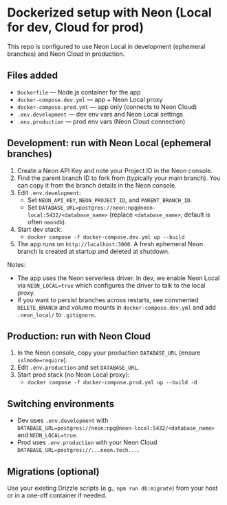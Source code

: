 # Dockerized setup with Neon (Local for dev, Cloud for prod)

This repo is configured to use Neon Local in development (ephemeral branches) and Neon Cloud in production.

## Files added
- `Dockerfile` — Node.js container for the app
- `docker-compose.dev.yml` — app + Neon Local proxy
- `docker-compose.prod.yml` — app only (connects to Neon Cloud)
- `.env.development` — dev env vars and Neon Local settings
- `.env.production` — prod env vars (Neon Cloud connection)

## Development: run with Neon Local (ephemeral branches)
1. Create a Neon API Key and note your Project ID in the Neon console.
2. Find the parent branch ID to fork from (typically your main branch). You can copy it from the branch details in the Neon console.
3. Edit `.env.development`:
   - Set `NEON_API_KEY`, `NEON_PROJECT_ID`, and `PARENT_BRANCH_ID`.
   - Set `DATABASE_URL=postgres://neon:npg@neon-local:5432/<database_name>` (replace `<database_name>`; default is often `neondb`).
4. Start dev stack:
   - `docker compose -f docker-compose.dev.yml up --build`
5. The app runs on `http://localhost:3000`. A fresh ephemeral Neon branch is created at startup and deleted at shutdown.

Notes:
- The app uses the Neon serverless driver. In dev, we enable Neon Local via `NEON_LOCAL=true` which configures the driver to talk to the local proxy.
- If you want to persist branches across restarts, see commented `DELETE_BRANCH` and volume mounts in `docker-compose.dev.yml` and add `.neon_local/` to `.gitignore`.

## Production: run with Neon Cloud
1. In the Neon console, copy your production `DATABASE_URL` (ensure `sslmode=require`).
2. Edit `.env.production` and set `DATABASE_URL`.
3. Start prod stack (no Neon Local proxy):
   - `docker compose -f docker-compose.prod.yml up --build -d`

## Switching environments
- Dev uses `.env.development` with `DATABASE_URL=postgres://neon:npg@neon-local:5432/<database_name>` and `NEON_LOCAL=true`.
- Prod uses `.env.production` with your Neon Cloud `DATABASE_URL=postgres://...neon.tech...`.

## Migrations (optional)
Use your existing Drizzle scripts (e.g., `npm run db:migrate`) from your host or in a one-off container if needed.
